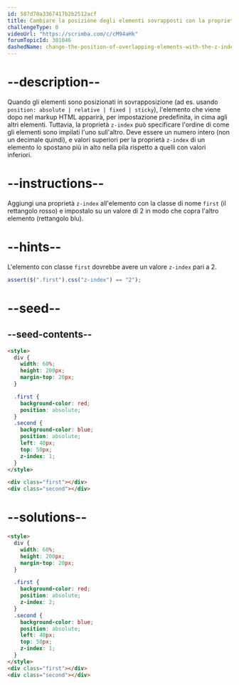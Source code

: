 ```yaml
---
id: 587d78a3367417b2b2512acf
title: Cambiare la posizione degli elementi sovrapposti con la proprietà z-index
challengeType: 0
videoUrl: "https://scrimba.com/c/cM94aHk"
forumTopicId: 301046
dashedName: change-the-position-of-overlapping-elements-with-the-z-index-property
---
```


# --description--

Quando gli elementi sono posizionati in sovrapposizione (ad es. usando `position: absolute | relative | fixed | sticky`), l'elemento che viene dopo nel markup HTML apparirà, per impostazione predefinita, in cima agli altri elementi. Tuttavia, la proprietà `z-index` può specificare l'ordine di come gli elementi sono impilati l'uno sull'altro. Deve essere un numero intero (non un decimale quindi), e valori superiori per la proprietà `z-index` di un elemento lo spostano più in alto nella pila rispetto a quelli con valori inferiori.

# --instructions--

Aggiungi una proprietà `z-index` all'elemento con la classe di nome `first` (il rettangolo rosso) e impostalo su un valore di 2 in modo che copra l'altro elemento (rettangolo blu).

# --hints--

L'elemento con classe `first` dovrebbe avere un valore `z-index` pari a 2.

```js
assert($(".first").css("z-index") == "2");
```

# --seed--

## --seed-contents--

```html
<style>
  div {
    width: 60%;
    height: 200px;
    margin-top: 20px;
  }

  .first {
    background-color: red;
    position: absolute;
  }
  .second {
    background-color: blue;
    position: absolute;
    left: 40px;
    top: 50px;
    z-index: 1;
  }
</style>

<div class="first"></div>
<div class="second"></div>
```

# --solutions--

```html
<style>
  div {
    width: 60%;
    height: 200px;
    margin-top: 20px;
  }

  .first {
    background-color: red;
    position: absolute;
    z-index: 2;
  }
  .second {
    background-color: blue;
    position: absolute;
    left: 40px;
    top: 50px;
    z-index: 1;
  }
</style>
<div class="first"></div>
<div class="second"></div>
```
